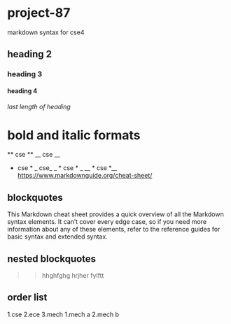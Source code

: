 # project-87
markdown syntax  for cse4
## heading 2
### heading 3
#### heading 4
###### last length of heading
# bold and italic formats
** cse **
__ cse __
* cse *
_ cse_
_ * cse * _
__ * cse *__
https://www.markdownguide.org/cheat-sheet/
## blockquotes
This Markdown cheat sheet provides a quick overview of all the Markdown syntax elements. It can’t cover every edge case, so if you need more information about any of these elements, refer to the reference guides for basic syntax and extended syntax.
## nested blockquotes
>>hhghfghg
>>hrjher
>>fylftt
## order list
1.cse
2.ece
3.mech
   1.mech a
   2.mech b
